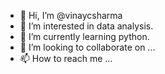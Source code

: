 - 👋 Hi, I’m @vinaycsharma
- 👀 I’m interested in data analysis.
- 🌱 I’m currently learning python.
- 💞️ I’m looking to collaborate on ...
- 📫 How to reach me ...

<!---
vinaycsharma/vinaycsharma is a ✨ special ✨ repository because its `README.md` (this file) appears on your GitHub profile.
You can click the Preview link to take a look at your changes.
--->
